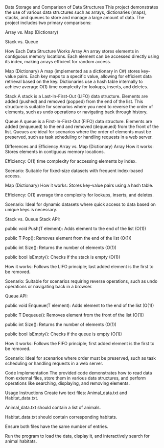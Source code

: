Data Storage and Comparison of Data Structures
This project demonstrates the use of various data structures such as arrays, dictionaries (maps), stacks, and queues to store and manage a large amount of data. The project includes two primary comparisons:

Array vs. Map (Dictionary)

Stack vs. Queue

How Each Data Structure Works
Array
An array stores elements in contiguous memory locations. Each element can be accessed directly using its index, making arrays efficient for random access.

Map (Dictionary)
A map (implemented as a dictionary in C#) stores key-value pairs. Each key maps to a specific value, allowing for efficient data retrieval based on the key. Dictionaries use a hash table internally to achieve average O(1) time complexity for lookups, inserts, and deletes.

Stack
A stack is a Last-In-First-Out (LIFO) data structure. Elements are added (pushed) and removed (popped) from the end of the list. This structure is suitable for scenarios where you need to reverse the order of elements, such as undo operations or navigating back through history.

Queue
A queue is a First-In-First-Out (FIFO) data structure. Elements are added (enqueued) to the end and removed (dequeued) from the front of the list. Queues are ideal for scenarios where the order of elements must be preserved, such as task scheduling or handling requests in a web server.

Differences and Efficiency
Array vs. Map (Dictionary)
Array
How it works: Stores elements in contiguous memory locations.

Efficiency: O(1) time complexity for accessing elements by index.

Scenario: Suitable for fixed-size datasets with frequent index-based access.

Map (Dictionary)
How it works: Stores key-value pairs using a hash table.

Efficiency: O(1) average time complexity for lookups, inserts, and deletes.

Scenario: Ideal for dynamic datasets where quick access to data based on unique keys is necessary.

Stack vs. Queue
Stack
API:

public void Push(T element): Adds element to the end of the list (O(1))

public T Pop(): Removes element from the end of the list (O(1))

public int Size(): Returns the number of elements (O(1))

public bool IsEmpty(): Checks if the stack is empty (O(1))

How it works: Follows the LIFO principle; last added element is the first to be removed.

Scenario: Suitable for scenarios requiring reverse operations, such as undo operations or navigating back in a browser.

Queue
API:

public void Enqueue(T element): Adds element to the end of the list (O(1))

public T Dequeue(): Removes element from the front of the list (O(1))

public int Size(): Returns the number of elements (O(1))

public bool IsEmpty(): Checks if the queue is empty (O(1))

How it works: Follows the FIFO principle; first added element is the first to be removed.

Scenario: Ideal for scenarios where order must be preserved, such as task scheduling or handling requests in a web server.

Code Implementation
The provided code demonstrates how to read data from external files, store them in various data structures, and perform operations like searching, displaying, and removing elements.

Usage Instructions
Create two text files: Animal_data.txt and Habitat_data.txt.

Animal_data.txt should contain a list of animals.

Habitat_data.txt should contain corresponding habitats.

Ensure both files have the same number of entries.

Run the program to load the data, display it, and interactively search for animal habitats.

